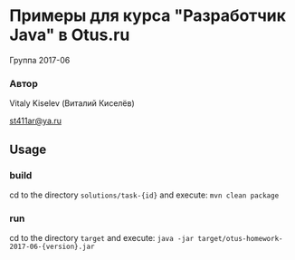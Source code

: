 # Примеры для курса "Разработчик Java" в Otus.ru

Группа 2017-06

### Автор 
Vitaly Kiselev (Виталий Киселёв)

st411ar@ya.ru


## Usage

### build
cd to the directory `solutions/task-{id}` and execute:
`mvn clean package`

### run
cd to the directory `target` and execute:
`java -jar target/otus-homework-2017-06-{version}.jar`